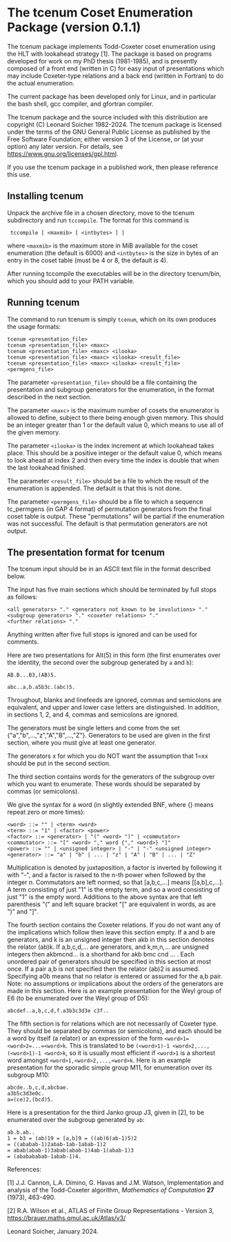 The tcenum Coset Enumeration Package (version 0.1.1)
====================================================

The tcenum package implements Todd-Coxeter coset enumeration using the
HLT with lookahead strategy [1]. The package is based on programs developed
for work on my PhD thesis (1981-1985), and is presently composed of
a front end (written in C) for easy input of presentations which may
include Coxeter-type relations and a back end (written in Fortran)
to do the actual enumeration.

The current package has been developed only for Linux, and in particular
the bash shell, gcc compiler, and gfortran compiler.

The tcenum package and the source included with this distribution
are copyright (C) Leonard Soicher 1982-2024. The tcenum package
is licensed under the terms of the GNU General Public License as
published by the Free Software Foundation; either version 3 of the
License, or (at your option) any later version. For details, see
<https://www.gnu.org/licenses/gpl.html>.  

If you use the tcenum package in a published work, then please reference
this use.

Installing tcenum
------------------

Unpack the archive file in a chosen directory, move to the tcenum
subdirectory and run `tccompile`. The format for this command is

     tccompile [ <maxmib> [ <intbytes> ] ]

where `<maxmib>` is the maximum store in MiB available for the coset
enumeration (the default is 6000) and `<intbytes>` is the size in bytes
of an entry in the coset table (must be 4 or 8, the default is 4).

After running tccompile the executables will be in the directory 
tcenum/bin, which you should add to your PATH variable.

Running tcenum
--------------

The command to run tcenum is simply `tcenum`, which on its own produces
the usage formats:

    tcenum <presentation_file>
    tcenum <presentation_file> <maxc>
    tcenum <presentation_file> <maxc> <ilooka>
    tcenum <presentation_file> <maxc> <ilooka> <result_file>
    tcenum <presentation_file> <maxc> <ilooka> <result_file> <permgens_file>

The parameter `<presentation_file>` should be a file containing the
presentation and subgroup generators for the enumeration, in the format
described in the next section.

The parameter `<maxc>` is the maximum number of cosets the enumerator
is allowed to define, subject to there being enough given memory. This
should be an integer greater than 1 or the default value 0, which means
to use all of the given memory.

The parameter `<ilooka>` is the index increment at which lookahead takes
place.  This should be a positive integer or the default value 0, which
means to look ahead at index 2 and then every time the index is double
that when the last lookahead finished.

The parameter `<result_file>` should be a file to which the result of
the enumeration is appended. The default is that this is not done.

The parameter `<permgens_file>` should be a file to which a sequence
tc_permgens (in GAP 4 format) of permutation generators from the
final coset table is output. These "permutations" will be partial if
the enumeration was not successful. The default is that permutation
generators are not output.

The presentation format for tcenum
----------------------------------

The tcenum input should be in an ASCII text file in the format described
below.

The input has five main sections which should be terminated by full
stops as follows:

    <all generators> "." <generators not known to be involutions> "."
    <subgroup generators> "." <coxeter relations> "."
    <further relations> "."

Anything written after five full stops is ignored and can be used for
comments.

Here are two presentations for Alt(5) in this form (the first enumerates
over the identity, the second over the subgroup generated by `a` and `b`):

    AB.B...B3,(AB)5.  

    abc..a,b.a5b3c.(abc)5.

Throughout, blanks and linefeeds are ignored, commas and semicolons are
equivalent, and upper and lower case letters are distinguished. In
addition, in sections 1, 2, and 4, commas and semicolons are ignored.

The generators must be single letters and come from the set 
{"a","b",...,"z","A","B",...,"Z"}. Generators to be used are given
in the first section, where you must give at least one generator.

The generators  x  for which you do NOT want the assumption that  1=xx
should be put in the second section.

The third section contains words for the generators of the subgroup
over which you want to enumerate. These words should be separated by
commas (or semicolons).

We give the syntax for a word (in slightly extended BNF, 
where {} means repeat zero or more times):

    <word> ::= "" | <term> <word> 
    <term> ::= "1" | <factor> <power> 
    <factor> ::= <generator> | "(" <word> ")" | <commutator> 
    <commutator> ::= "[" <word> "," word {"," <word>} "]" 
    <power> ::= "" | <unsigned integer> | "-" | "-" <unsigned integer>
    <generator> ::= "a" | "b" | ... | "z" | "A" | "B" | ... | "Z"

Multiplication is denoted by juxtaposition, a factor is inverted by
following it with "-", and a factor is raised to the n-th power when
followed by the integer n. Commutators are left normed, so that
[a,b,c,...] means [[a,b],c,...].  A term consisting of just "1" is the
empty term, and so a word consisting of just "1" is the empty word.
Additions to the above syntax are that left parenthesis "(" and left
square bracket "[" are equivalent in words, as are ")" and "]".

The fourth section contains the Coxeter relations. If you do not want
any of the implications which follow then leave this section empty. If
a  and b  are generators, and  k  is an unsigned integer then  akb  in 
this section denotes the relator (ab)k.  If  a,b,c,d,...  are
generators, and  k,m,n,...  are unsigned integers then  akbmcnd...
is a shorthand for  akb bmc cnd ... .
Each unordered pair of generators should be specified in this
section at most once. If a pair a,b is not specified then the relator
(ab)2 is assumed. Specifying  a0b  means that no relator is entered or
assumed for the  a,b  pair.  Note: no assumptions or implications about
the orders of the generators are made in this section. Here is an
example presentation for the Weyl group of E6 (to be enumerated over
the Weyl group of D5):

    abcdef..a,b,c,d,f.a3b3c3d3e c3f..  

The fifth section is for relations which are not necessarily of Coxeter
type.  They should be separated by commas (or semicolons), and each
should be a word by itself (a relator) or an expression of the form
`<word>1=<word>2=...=<word>k`. This is translated to be `(<word>1)-1
<word>2,...,(<word>1)-1 <word>k`, so it is usually most efficient if
`<word>1` is a shortest word amongst `<word>1,<word>2,...,<word>k`. Here
is an example presentation for the sporadic simple group M11, for
enumeration over its subgroup M10:

    abcde..b,c,d,abcbae.
    a3b5c3d3e0c.
    a=(ce)2,(bcd)5.

Here is a presentation for the third Janko group J3, given in [2], 
to be enumerated over the subgroup generated by `ab`:

    ab.b.ab..
    1 = b3 = (ab)19 = [a,b]9 = ((ab)6(ab-1)5)2 
    = ((ababab-1)2abab-1ab-1abab-1)2 
    = abab(abab-1)3abab(abab-1)4ab-1(abab-1)3 
    = (ababababab-1abab-1)4. 

References:

[1] J.J. Cannon, L.A. Dimino, G. Havas and J.M. Watson, Implementation
and analysis of the Todd-Coxeter algorithm, *Mathematics of Computation*
**27** (1973), 463-490.

[2] R.A. Wilson et al., ATLAS of Finite Group Representations - Version 3,
<https://brauer.maths.qmul.ac.uk/Atlas/v3/>

Leonard Soicher, January 2024.
